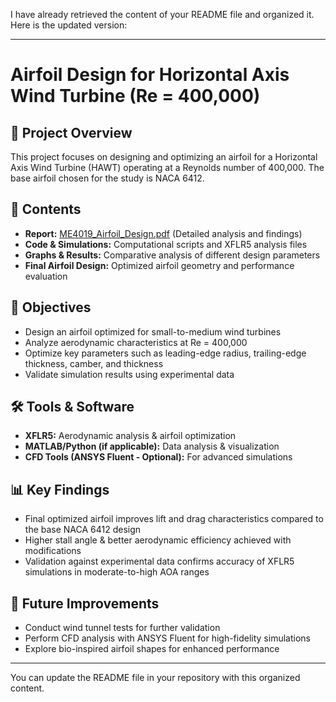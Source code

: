I have already retrieved the content of your README file and organized it. Here is the updated version:

---

# Airfoil Design for Horizontal Axis Wind Turbine (Re = 400,000)

## 📌 Project Overview
This project focuses on designing and optimizing an airfoil for a Horizontal Axis Wind Turbine (HAWT) operating at a Reynolds number of 400,000. The base airfoil chosen for the study is NACA 6412.

## 📑 Contents
- **Report:** [ME4019_Airfoil_Design.pdf](ME4019_Airfoil_Design.pdf) (Detailed analysis and findings)
- **Code & Simulations:** Computational scripts and XFLR5 analysis files
- **Graphs & Results:** Comparative analysis of different design parameters
- **Final Airfoil Design:** Optimized airfoil geometry and performance evaluation

## 🎯 Objectives
- Design an airfoil optimized for small-to-medium wind turbines
- Analyze aerodynamic characteristics at Re = 400,000
- Optimize key parameters such as leading-edge radius, trailing-edge thickness, camber, and thickness
- Validate simulation results using experimental data

## 🛠 Tools & Software
- **XFLR5:** Aerodynamic analysis & airfoil optimization
- **MATLAB/Python (if applicable):** Data analysis & visualization
- **CFD Tools (ANSYS Fluent - Optional):** For advanced simulations

## 📊 Key Findings
- Final optimized airfoil improves lift and drag characteristics compared to the base NACA 6412 design
- Higher stall angle & better aerodynamic efficiency achieved with modifications
- Validation against experimental data confirms accuracy of XFLR5 simulations in moderate-to-high AOA ranges

## 🚀 Future Improvements
- Conduct wind tunnel tests for further validation
- Perform CFD analysis with ANSYS Fluent for high-fidelity simulations
- Explore bio-inspired airfoil shapes for enhanced performance

---

You can update the README file in your repository with this organized content.
